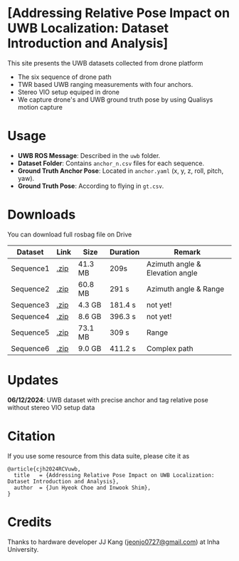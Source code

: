 # [Addressing Relative Pose Impact on UWB Localization: Dataset Introduction and Analysis]
This site presents the UWB datasets collected from drone platform
* The six sequence of drone path
* TWR based UWB ranging measurements with four anchors.
* Stereo VIO setup equiped in drone
* We capture drone's and UWB ground truth pose by using Qualisys motion capture


# Usage

- **UWB ROS Message**: Described in the `uwb` folder.
- **Dataset Folder**: Contains `anchor_n.csv` files for each sequence.
- **Ground Truth Anchor Pose**: Located in `anchor.yaml` (x, y, z, roll, pitch, yaw).
- **Ground Truth Pose**: According to flying in `gt.csv`.


# Downloads
You can download full rosbag file on Drive
<a name="tab-download"></a>
<table class="tg">
<thead>
  <tr>
    <th class="tg-6ibf">Dataset</th>
    <th class="tg-6ibf">Link</th>
    <th class="tg-6ibf">Size</th>
    <th class="tg-6ibf">Duration</th>
    <th class="tg-6ibf">Remark</th>
  </tr>
</thead>
<tbody>
  <tr>
    <td class="tg-v8dz">Sequence1</td>
    <td class="tg-6ibf"><a href="https://drive.google.com/file/d/1Jhw7XsIYu2Vrwtn08faMl7vYwbdgdcYL/view?usp=drive_link" target="_blank" rel="noopener noreferrer">.zip</a></td>
    <td class="tg-6ibf">41.3 MB</td>
    <td class="tg-6ibf">209s</td>
    <td class="tg-v8dz">Azimuth angle & Elevation angle </td>
  </tr>
  <tr>
    <td class="tg-v8dz">Sequence2</td>
    <td class="tg-9m02"><a href="https://drive.google.com/file/d/1F4t2GqY-9ezIc4wEYbCeMUADx1SmnoJx/view?usp=drive_link" target="_blank" rel="noopener noreferrer">.zip</a></td>
    <td class="tg-6ibf">60.8 MB</td>
    <td class="tg-6ibf">291 s</td>
    <td class="tg-v8dz">Azimuth angle & Range</td>
  </tr>
  <tr>
    <td class="tg-v8dz">Sequence3</td>
    <td class="tg-9m02"><a href="https://researchdata.ntu.edu.sg/api/access/datafile/68132" target="_blank" rel="noopener noreferrer">.zip</a></td>
    <td class="tg-6ibf">4.3 GB</td>
    <td class="tg-6ibf">181.4 s</td>
    <td class="tg-v8dz">not yet!</td>
  </tr>
  <tr>
    <td class="tg-v8dz">Sequence4</td>
    <td class="tg-9m02"><a href="https://researchdata.ntu.edu.sg/api/access/datafile/68144" target="_blank" rel="noopener noreferrer">.zip</a></td>
    <td class="tg-6ibf">8.6 GB</td>
    <td class="tg-6ibf">396.3 s</td>
    <td class="tg-v8dz">not yet!</td>
  </tr>
  <tr>
    <td class="tg-v8dz">Sequence5</td>
    <td class="tg-9m02"><a href="https://drive.google.com/file/d/1fApwS1YDeotqCV5BU-KjjOvlU3H-Ahw3/view?usp=drive_link" target="_blank" rel="noopener noreferrer">.zip</a></td>
    <td class="tg-6ibf">73.1 MB</td>
    <td class="tg-6ibf">309 s</td>
    <td class="tg-v8dz">Range</td>
  </tr>
  <tr>
    <td class="tg-v8dz">Sequence6</td>
    <td class="tg-9m02"><a href="https://researchdata.ntu.edu.sg/api/access/datafile/68142" target="_blank" rel="noopener noreferrer">.zip</a></td>
    <td class="tg-6ibf">9.0 GB</td>
    <td class="tg-6ibf">411.2 s</td>
    <td class="tg-v8dz">Complex path</td>
  </tr>
  </tr>
</tbody>
</table>




# Updates

**06/12/2024**: UWB dataset with precise anchor and tag relative pose without stereo VIO setup data

  # Citation
If you use some resource from this data suite, please cite it as

```
@article{cjh2024RCVuwb,
  title   = {Addressing Relative Pose Impact on UWB Localization: Dataset Introduction and Analysis},
  author  = {Jun Hyeok Choe and Inwook Shim},
}
```
# Credits
Thanks to hardware developer JJ Kang (jeonjo0727@gmail.com) at Inha University.
